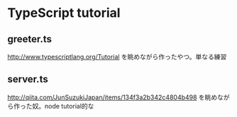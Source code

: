 # TypeScript tutorial

## greeter.ts

http://www.typescriptlang.org/Tutorial を眺めながら作ったやつ。単なる練習

## server.ts

http://qiita.com/JunSuzukiJapan/items/134f3a2b342c4804b498 を眺めながら作った奴。node tutorial的な
